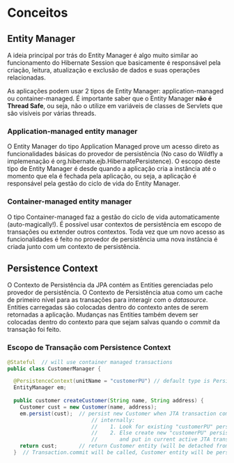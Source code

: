 # Conceitos
## Entity Manager
A ideia principal por trás do Entity Manager é algo muito similar ao funcionamento do Hibernate Session que basicamente é responsável pela criação, leitura, atualização e exclusão de dados e suas operações relacionadas. 

As aplicações podem usar 2 tipos de Entity Manager: application-managed ou container-managed. É importante saber que o Entity Manager **não é Thread Safe**, ou seja, não o utilize em variáveis de classes de Servlets que são visíveis por várias threads.
### Application-managed entity manager
O Entity Manager do tipo Application Managed prove um acesso direto as funcionalidades básicas do provedor de persistência (No caso do Wildfly a implemenação é org.hibernate.ejb.HibernatePersistence). O escopo deste tipo de Entity Manager é desde quando a aplicação cria a instância até o momento que ela é fechada pela aplicação, ou seja, a aplicação é responsável pela gestão do ciclo de vida do Entity Manager.
### Container-managed entity manager
O tipo Container-managed faz a gestão do ciclo de vida automaticamente (auto-magically!). É possível usar contextos de persistência em escopo de transações ou extender outros contextos. 
Toda vez que um novo acesso as funcionalidades é feito no provedor de persistência uma nova instância é criada junto com um contexto de persistência.
## Persistence Context
O Contexto de Persistência da JPA contém as Entities gerenciadas pelo provedor de persistência. O Contexto de Persistência atua como um cache de primeiro nível para as transações para interagir com o *datasource*. Entities carregadas são colocadas dentro do contexto antes de serem retornadas a aplicação. Mudanças nas Entities também devem ser colocadas dentro do contexto para que sejam salvas quando o *commit* da transação foi feito.
### Escopo de Transação com Persistence Context


```java
@Stateful  // will use container managed transactions
public class CustomerManager {

  @PersistenceContext(unitName = "customerPU") // default type is PersistenceContextType.TRANSACTION
  EntityManager em;
  
  public customer createCustomer(String name, String address) {
    Customer cust = new Customer(name, address);
    em.persist(cust);  // persist new Customer when JTA transaction completes (when method ends).
                           // internally:
                           //    1. Look for existing "customerPU" persistence context in active JTA transaction and use if found.
                           //    2. Else create new "customerPU" persistence context (e.g. instance of org.hibernate.ejb.HibernatePersistence)
                           //       and put in current active JTA transaction.
    return cust;       // return Customer entity (will be detached from the persistence context when caller gets control)
  }  // Transaction.commit will be called, Customer entity will be persisted to the database and "customerPU" persistence context closed
```